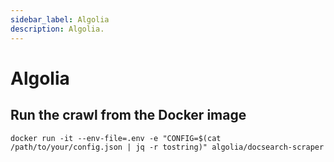 ```yaml
---
sidebar_label: Algolia
description: Algolia.
---
```


# Algolia

## Run the crawl from the Docker image

```
docker run -it --env-file=.env -e "CONFIG=$(cat /path/to/your/config.json | jq -r tostring)" algolia/docsearch-scraper
```